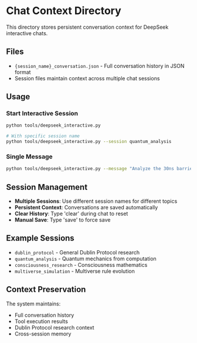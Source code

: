 # Chat Context Directory

This directory stores persistent conversation context for DeepSeek interactive chats.

## Files

- `{session_name}_conversation.json` - Full conversation history in JSON format
- Session files maintain context across multiple chat sessions

## Usage

### Start Interactive Session
```bash
python tools/deepseek_interactive.py

# With specific session name
python tools/deepseek_interactive.py --session quantum_analysis
```

### Single Message
```bash
python tools/deepseek_interactive.py --message "Analyze the 30ns barrier"
```

## Session Management

- **Multiple Sessions**: Use different session names for different topics
- **Persistent Context**: Conversations are saved automatically
- **Clear History**: Type 'clear' during chat to reset
- **Manual Save**: Type 'save' to force save

## Example Sessions

- `dublin_protocol` - General Dublin Protocol research
- `quantum_analysis` - Quantum mechanics from computation
- `consciousness_research` - Consciousness mathematics
- `multiverse_simulation` - Multiverse rule evolution

## Context Preservation

The system maintains:
- Full conversation history
- Tool execution results
- Dublin Protocol research context
- Cross-session memory